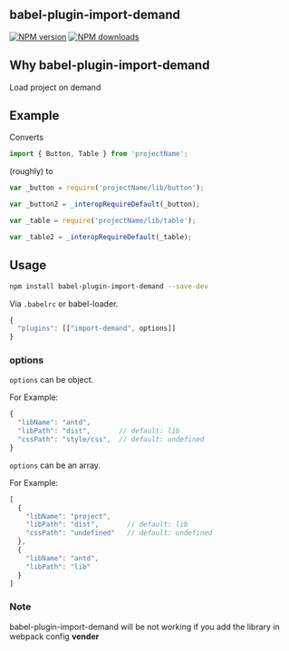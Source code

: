## babel-plugin-import-demand

[![NPM version](https://img.shields.io/npm/v/babel-plugin-import-demand.svg?style=flat)](https://npmjs.org/package/babel-plugin-import-demand)
[![NPM downloads](http://img.shields.io/npm/dm/babel-plugin-import-demand.svg?style=flat)](https://npmjs.org/package/babel-plugin-import-demand)


## Why babel-plugin-import-demand

 Load project on demand

## Example

Converts

```javascript
import { Button, Table } from 'projectName';
```

(roughly) to

```javascript
var _button = require('projectName/lib/button');

var _button2 = _interopRequireDefault(_button);

var _table = require('projectName/lib/table');

var _table2 = _interopRequireDefault(_table);
```

## Usage

```bash
npm install babel-plugin-import-demand --save-dev
```

Via `.babelrc` or babel-loader.

```js
{
  "plugins": [["import-demand", options]]
}
```

### options

`options` can be object.

For Example: 

```javascript
{
  "libName": "antd",
  "libPath": "dist",       // default: lib
  "cssPath": "style/css",  // default: undefined
}
```

`options` can be an array.

For Example: 

```javascript
[
  {
    "libName": "project",
    "libPath": "dist",       // default: lib
    "cssPath": "undefined"   // default: undefined
  },
  {
    "libName": "antd",
    "libPath": "lib"
  }
]
```


### Note

babel-plugin-import-demand will be not working if you add the library in webpack config **vender**
